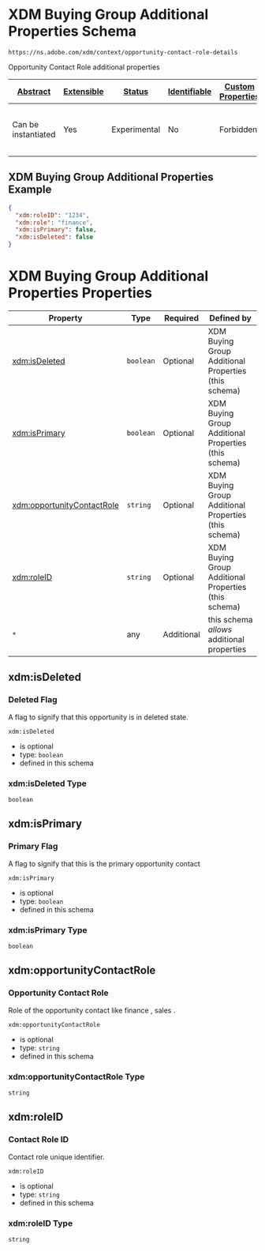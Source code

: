 
# XDM Buying Group Additional Properties Schema

```
https://ns.adobe.com/xdm/context/opportunity-contact-role-details
```

Opportunity Contact Role additional properties

| [Abstract](../../../abstract.md) | [Extensible](../../../extensions.md) | [Status](../../../status.md) | [Identifiable](../../../id.md) | [Custom Properties](../../../extensions.md) | [Additional Properties](../../../extensions.md) | Defined In |
|----------------------------------|--------------------------------------|------------------------------|--------------------------------|---------------------------------------------|-------------------------------------------------|------------|
| Can be instantiated | Yes | Experimental | No | Forbidden | Permitted | [mixins/opportunity-contact-role/opportunity-contact-role-details.schema.json](mixins/opportunity-contact-role/opportunity-contact-role-details.schema.json) |

## XDM Buying Group Additional Properties Example
```json
{
  "xdm:roleID": "1234",
  "xdm:role": "finance",
  "xdm:isPrimary": false,
  "xdm:isDeleted": false
}
```

# XDM Buying Group Additional Properties Properties

| Property | Type | Required | Defined by |
|----------|------|----------|------------|
| [xdm:isDeleted](#xdmisdeleted) | `boolean` | Optional | XDM Buying Group Additional Properties (this schema) |
| [xdm:isPrimary](#xdmisprimary) | `boolean` | Optional | XDM Buying Group Additional Properties (this schema) |
| [xdm:opportunityContactRole](#xdmopportunitycontactrole) | `string` | Optional | XDM Buying Group Additional Properties (this schema) |
| [xdm:roleID](#xdmroleid) | `string` | Optional | XDM Buying Group Additional Properties (this schema) |
| `*` | any | Additional | this schema *allows* additional properties |

## xdm:isDeleted
### Deleted Flag

A flag to signify that this opportunity is in deleted state.

`xdm:isDeleted`
* is optional
* type: `boolean`
* defined in this schema

### xdm:isDeleted Type


`boolean`





## xdm:isPrimary
### Primary Flag

A flag to signify that this is the primary opportunity contact

`xdm:isPrimary`
* is optional
* type: `boolean`
* defined in this schema

### xdm:isPrimary Type


`boolean`





## xdm:opportunityContactRole
### Opportunity Contact Role

Role of the opportunity contact like finance , sales .

`xdm:opportunityContactRole`
* is optional
* type: `string`
* defined in this schema

### xdm:opportunityContactRole Type


`string`






## xdm:roleID
### Contact Role ID

Contact role unique identifier.

`xdm:roleID`
* is optional
* type: `string`
* defined in this schema

### xdm:roleID Type


`string`





